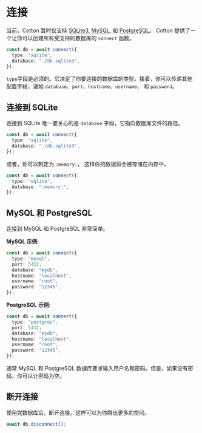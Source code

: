 # 连接

当前，Cotton 暂时仅支持 [SQLite3](https://sqlite.org), [MySQL](https://mysql.com), 和 [PostgreSQL](https://postgresql.org)。
Cotton 提供了一个让你可以创建所有受支持的数据库的 `connect` 函数。

```ts
const db = await connect({
  type: "sqlite",
  database: "./db.sqlite3",
});
```

`type`字段是必须的。它决定了你要连接的数据库的类型。接着，你可以传递其他配置字段，诸如  `database`、`port`、`hostname`、`username`、 和 `password`。

## 连接到 SQLite

连接到 SQLite 唯一要关心的是 `database` 字段，它指向数据库文件的路径。

```ts
const db = await connect({
  type: "sqlite",
  database: "./db.sqlite3",
});
```

或者，你可以制定为 `:memory:`， 这样你的数据将会被存储在内存中。

```ts
const db = await connect({
  type: "sqlite",
  database: ":memory:",
});
```

## MySQL 和 PostgreSQL

连接到 MySQL 和 PostgreSQL 非常简单。

**MySQL 示例:**

```ts
const db = await connect({
  type: "mysql",
  port: 5432,
  database: "mydb",
  hostname: "localhost",
  username: "root",
  password: "12345",
});
```

**PostgreSQL 示例:**

```ts
const db = await connect({
  type: "postgres",
  port: 5432,
  database: "mydb",
  hostname: "localhost",
  username: "root",
  password: "12345",
});
```

通常 MySQL 和 PostgreSQL 数据库要求输入用户名和密码。但是，如果没有密码，你可以让密码为空。

## 断开连接

使用完数据库后，断开连接。这样可以为你腾出更多的空间。

```ts
await db.disconnect();
```
